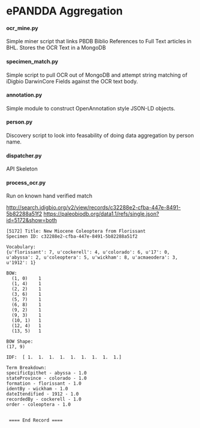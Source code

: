 ePANDDA Aggregation
=====================

#### ocr_mine.py
Simple miner script that links PBDB Biblio References to Full Text articles in BHL. Stores the OCR Text in a MongoDB

#### specimen_match.py
Simple script to pull OCR out of MongoDB and attempt string matching of iDigbio DarwinCore Fields against the OCR text body.

#### annotation.py
Simple module to construct OpenAnnotation style JSON-LD objects.

#### person.py
Discovery script to look into feasability of doing data aggregation by person name.

#### dispatcher.py
API Skeleton

#### process_ocr.py

Run on known hand verified match

http://search.idigbio.org/v2/view/records/c32288e2-cfba-447e-8491-5b82288a51f2
https://paleobiodb.org/data1.1/refs/single.json?id=5172&show=both

```
[5172] Title: New Miocene Coleoptera from Florissant
Specimen ID: c32288e2-cfba-447e-8491-5b82288a51f2

Vocabulary: 
{u'florissant': 7, u'cockerell': 4, u'colorado': 6, u'17': 0, u'abyssa': 2, u'coleoptera': 5, u'wickham': 8, u'acmaeodera': 3, u'1912': 1}

BOW:
  (1, 0)	1
  (1, 4)	1
  (2, 2)	1
  (3, 6)	1
  (5, 7)	1
  (6, 8)	1
  (9, 2)	1
  (9, 3)	1
  (10, 1)	1
  (12, 4)	1
  (13, 5)	1

BOW Shape:
(17, 9)

IDF:  [ 1.  1.  1.  1.  1.  1.  1.  1.  1.]

Term Breakdown: 
specificEpithet - abyssa - 1.0
stateProvince - colorado - 1.0
formation - florissant - 1.0
identBy - wickham - 1.0
dateItendified - 1912 - 1.0
recordedBy - cockerell - 1.0
order - coleoptera - 1.0


 ==== End Record ==== 


```

